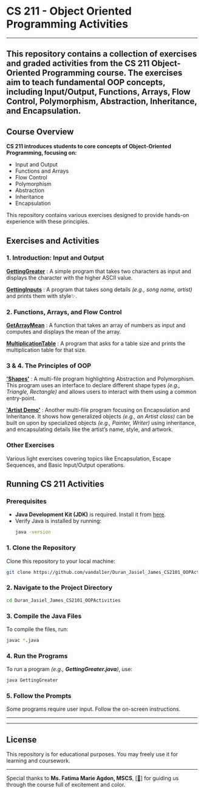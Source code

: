 # CS 211 - Object Oriented Programming Activities
---
This repository contains a collection of exercises and graded activities from the CS 211 Object-Oriented Programming course. The exercises aim to teach fundamental OOP concepts, including Input/Output, Functions, Arrays, Flow Control, Polymorphism, Abstraction, Inheritance, and Encapsulation.
---
## Course Overview
__CS 211 introduces students to core concepts of Object-Oriented Programming, focusing on:__
- Input and Output
- Functions and Arrays
- Flow Control
- Polymorphism
- Abstraction
- Inheritance
- Encapsulation

This repository contains various exercises designed to provide hands-on experience with these principles.

## Exercises and Activities
### 1. Introduction: Input and Output
[**GettingGreater**](https://github.com/vandal1er/Duran_Jasiel_James_CS2101_OOPActivities/blob/main/Laboratory%20Activities/Laboratory%20Activity%201%20-%2006-09-24/GettingGreater.java) : A simple program that takes two characters as input and displays the character with the higher ASCII value.

[**GettingInputs**](https://github.com/vandal1er/Duran_Jasiel_James_CS2101_OOPActivities/blob/main/Laboratory%20Activities/Laboratory%20Activity%201%20-%2006-09-24/GettingInputs.java) : A program that takes song details *(e.g., song name, artist)* and prints them with style✨.


### 2. Functions, Arrays, and Flow Control
[**GetArrayMean**](https://github.com/vandal1er/Duran_Jasiel_James_CS2101_OOPActivities/blob/main/Laboratory%20Activities/Laboratory%20Activity%202%20-%2004-10-24/GetArrayMean.java) : A function that takes an array of numbers as input and computes and displays the mean of the array.

[**MultiplicationTable**](https://github.com/vandal1er/Duran_Jasiel_James_CS2101_OOPActivities/blob/main/Laboratory%20Activities/Laboratory%20Activity%202%20-%2004-10-24/MultiplicationTable.java) : A program that asks for a table size and prints the multiplication table for that size.


### 3 & 4. The Principles of OOP
[**'Shapes'**](https://github.com/vandal1er/Duran_Jasiel_James_CS2101_OOPActivities/tree/main/Laboratory%20Activities/Laboratory%20Activity%203%20-%2028-11-24/Shapes) : A multi-file program highlighting Abstraction and Polymorphism. This program uses an interface to declare different shape types *(e.g., Triangle, Rectangle)* and allows users to interact with them using a common entry-point.

[**'Artist Demo'**](https://github.com/vandal1er/Duran_Jasiel_James_CS2101_OOPActivities/tree/main/Laboratory%20Activities/Laboratory%20Activity%203%20-%2017-12-24) : Another multi-file program focusing on Encapsulation and Inheritance. It shows how generalized objects *(e.g., an Artist class)* can be built on upon by specialized objects *(e.g., Painter, Writer)* using inheritance, and encapsulating details like the artist’s name, style, and artwork.


### Other Exercises
Various light exercises covering topics like Encapsulation, Escape Sequences, and Basic Input/Output operations.

## Running CS 211 Activities

### Prerequisites
- **Java Development Kit (JDK)** is required. Install it from [here](https://www.oracle.com/java/technologies/javase-jdk11-downloads.html).
- Verify Java is installed by running:
  ```bash
  java -version
  ```

### 1. Clone the Repository
Clone this repository to your local machine:
```bash
git clone https://github.com/vandal1er/Duran_Jasiel_James_CS2101_OOPActivities.git
```

### 2. Navigate to the Project Directory
```bash
cd Duran_Jasiel_James_CS2101_OOPActivities
```

### 3. Compile the Java Files
To compile the files, run:
```bash
javac *.java
```

### 4. Run the Programs
To run a program *(e.g., **GettingGreater.java**)*, use:
```bash
java GettingGreater
```

### 5. Follow the Prompts
Some programs require user input. Follow the on-screen instructions.

---

---
## License
This repository is for educational purposes. You may freely use it for learning and coursework.

---
Special thanks to **Ms. Fatima Marie Agdon, MSCS**, [[🔗]](https://github.com/marieemoiselle) for guiding us through the course full of excitement and color.

